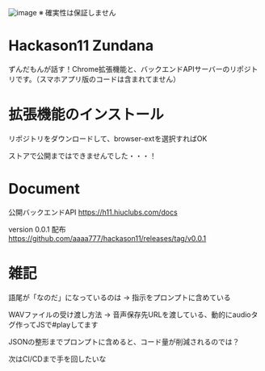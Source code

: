 ![image](https://user-images.githubusercontent.com/27488794/218300001-9c7c543f-9f0e-4f88-9b5e-9e888e9a2b80.png)
※ 確実性は保証しません

# Hackason11 Zundana

ずんだもんが話す！Chrome拡張機能と、バックエンドAPIサーバーのリポジトリです。（スマホアプリ版のコードは含まれてません）

# 拡張機能のインストール

リポジトリをダウンロードして、browser-extを選択すればOK

ストアで公開まではできませんでした・・・！

# Document

公開バックエンドAPI
https://h11.hiuclubs.com/docs

version 0.0.1 配布
https://github.com/aaaa777/hackason11/releases/tag/v0.0.1

# 雑記

語尾が「なのだ」になっているのは → 指示をプロンプトに含めている

WAVファイルの受け渡し方法 → 音声保存先URLを渡している、動的にaudioタグ作ってJSで#playしてます

JSONの整形までプロンプトに含めると、コード量が削減されるのでは？

次はCI/CDまで手を回したいな
